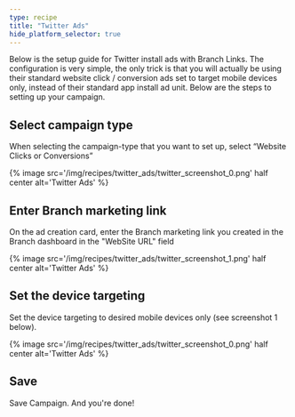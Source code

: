 ```yaml
---
type: recipe
title: "Twitter Ads"
hide_platform_selector: true
---
```


Below is the setup guide for Twitter install ads with Branch Links.  The configuration is very simple, the only trick is that you will actually be using their standard website click / conversion ads set to target mobile devices only, instead of their standard app install ad unit.  Below are the steps to setting up your campaign.


## Select campaign type

When selecting the campaign-type that you want to set up, select “Website Clicks or Conversions”

{% image src='/img/recipes/twitter_ads/twitter_screenshot_0.png' half center alt='Twitter Ads' %}

## Enter Branch marketing link

On the ad creation card, enter the Branch marketing link you created in the Branch dashboard in the "WebSite URL" field

{% image src='/img/recipes/twitter_ads/twitter_screenshot_1.png' half center alt='Twitter Ads' %}

## Set the device targeting

Set the device targeting to desired mobile devices only (see screenshot 1 below). 

{% image src='/img/recipes/twitter_ads/twitter_screenshot_0.png' half center alt='Twitter Ads' %}

## Save

Save Campaign. And you're done!
